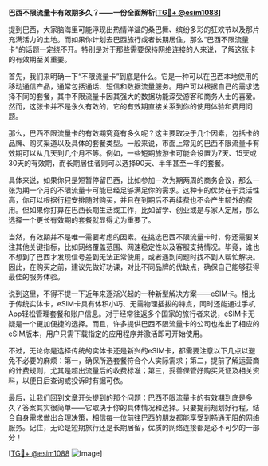 **巴西不限流量卡有效期多久？——一份全面解析[[TG💪+ @esim1088](https://t.me/s/esim1088)]**

提到巴西，大家脑海里可能浮现出热情洋溢的桑巴舞、缤纷多彩的狂欢节以及那片充满活力的土地。而如果你计划去巴西旅行或者长期居住，那么“巴西不限流量卡”的话题一定绕不开。特别是对于那些需要保持网络连接的人来说，了解这张卡的有效期至关重要。

首先，我们来明确一下“不限流量卡”到底是什么。它是一种可以在巴西本地使用的移动通信产品，通常包括通话、短信和数据流量服务。用户可以根据自己的需求选择不同的套餐，其中不限流量卡因其强大的数据功能深受游客和商务人士的喜爱。然而，这张卡并不是永久有效的，它的有效期直接关系到你的使用体验和费用问题。

那么，巴西不限流量卡的有效期究竟有多久呢？这主要取决于几个因素，包括卡的品牌、购买渠道以及具体的套餐类型。一般来说，市面上常见的巴西不限流量卡有效期可以从几天到几个月不等。例如，一些短期旅游卡可能会设置为7天、15天或30天的有效期，而长期居住者则可以选择90天、半年甚至一年的套餐。

具体来说，如果你只是短暂停留巴西，比如参加一次为期两周的商务会议，那么一张为期一个月的不限流量卡可能已经足够满足你的需求。这种卡的优势在于灵活性高，你可以根据行程安排随时购买，并且在到期后不再续费也不会产生额外的费用。但如果你打算在巴西长期生活或工作，比如留学、创业或是与家人定居，那么选择一个更长有效期的套餐就显得尤为重要了。

当然，有效期并不是唯一需要考虑的因素。在挑选巴西不限流量卡时，你还需要关注其他关键指标，比如网络覆盖范围、网速稳定性以及客服支持情况。毕竟，谁也不想到了巴西才发现信号差到无法正常使用，或者遇到问题时找不到人帮忙解决。因此，在购买之前，建议先做好功课，对比不同品牌的优缺点，确保自己能够获得最佳的服务体验。

说到这里，不得不提一下近年来逐渐兴起的一种新型解决方案——eSIM卡。相比于传统实体卡，eSIM卡具有体积小巧、无需物理插拔的特点，同时还能通过手机App轻松管理套餐和账户信息。对于经常往返多个国家的旅行者来说，eSIM卡无疑是一个更加便捷的选择。而且，许多提供巴西不限流量卡的公司也推出了相应的eSIM版本，用户只需下载指定的应用程序并激活即可开始使用。

不过，无论你是选择传统的实体卡还是新兴的eSIM卡，都需要注意以下几点以避免不必要的麻烦：第一，确保所选套餐符合个人实际需求；第二，提前了解运营商的计费规则，尤其是超出流量后的收费标准；第三，妥善保管好购买凭证及相关资料，以便日后查询或投诉时有据可依。

最后，让我们回到文章开头提到的那个问题：巴西不限流量卡的有效期到底是多久？答案其实很简单——它取决于你的具体情况和选择。只要提前规划好行程，结合自身需求做出合理决策，相信每一位前往巴西的朋友都能享受到畅通无阻的网络服务。记住，无论是短期旅行还是长期居留，优质的网络连接都是必不可少的一部分！

[[TG💪+ @esim1088](https://t.me/s/esim1088) ![Image](https://i.postimg.cc/4NQfJmqS/Snipaste-2025-05-13-00-14-12.png)]